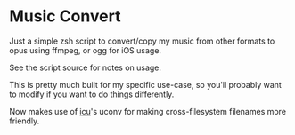 # Music Convert

Just a simple zsh script to convert/copy my music from other formats to opus
using ffmpeg, or ogg for iOS usage.

See the script source for notes on usage.

This is pretty much built for my specific use-case, so you'll probably want to
modify if you want to do things differently.

Now makes use of [icu](https://icu.unicode.org)'s uconv for making
cross-filesystem filenames more friendly.
